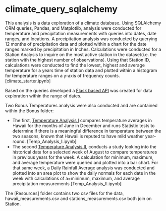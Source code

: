 # climate_query_sqlalchemy

This analysis is a data exploration of a climate database. Using SQLAlchemy ORM queries, Pandas, and Matplotlib, analysis were conducted for temperature and precipitation measurements with queries into dates, date ranges, and locations. A precipitation analysis was conducted by querying 12 months of precipitation data and plotted within a chart for the date ranges marked by precipitation in Inches. Calculations were conducted for a Station Analysis to inquire on the most active station in the dataset(i.e. the station with the highest number of observations). Using that Station ID, calculations were conducted to find the lowest, highest and average temperature for a years time of station data and plotted within a histogram for temperature ranges on a y-axis of frequency counts. [climate_starter.ipynb]</br>

Based on the queries developed a  <a href="https://github.com/cspence001/climate_query_sqlalchemy/blob/main/climate_app.py">Flask based API</a> was created for data exploration within the range of dates.

Two Bonus Temperatures analysis were also conducted and are contained within the Bonus folder: </br>
<ul>
<li>The first, <a href="https://github.com/cspence001/climate_query_sqlalchemy/blob/main/Bonus/Temp_Analysis_I.ipynb">Temperature Analysis I</a> compares temperature averages in Hawaii for the months of June in December and runs Statistic tests to determine if there is a meaningful difference in temperature between the two seasons, known that Hawaii is reputed to have mild weather year-round. [Temp_Analysis_I.ipynb] </br></li>
<li>The second <a href="https://github.com/cspence001/climate_query_sqlalchemy/blob/main/Bonus/Temp_Analysis_II.ipynb">Temperature Analysis II</a>, conducts a study looking into the historical data for a selected week of August to compare temperatures in previous years for the week. A calculation for minimum, maximum, and average temperature were queried and plotted into a bar chart. For that same week, a Daily Rainfall Average analysis was conducted and plotted into an area plot to show the daily normals for each date in the week with calculations of a=minimum, maximum, and average precipitation measurements.[Temp_Analysis_II.ipynb]</br></li>
</ul>

The [Resources] folder contains two csv files for the data, hawaii_measurements.csv and stations_measurements.csv both join on Station.
